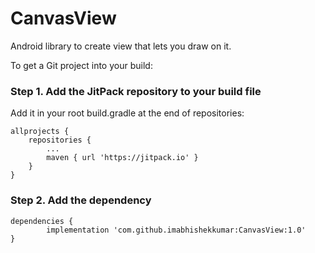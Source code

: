 # CanvasView
Android library to create view that lets you draw on it.

To get a Git project into your build:

### Step 1. Add the JitPack repository to your build file


Add it in your root build.gradle at the end of repositories:

	allprojects {
		repositories {
			...
			maven { url 'https://jitpack.io' }
		}
	}
### Step 2. Add the dependency

	dependencies {
	        implementation 'com.github.imabhishekkumar:CanvasView:1.0'
	}
